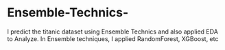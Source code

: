 # Ensemble-Technics-
I predict the titanic dataset using Ensemble Technics and also applied EDA to Analyze. In Ensemble techniques, I applied RandomForest, XGBoost, etc
